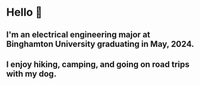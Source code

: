 # Hello 🤖

## I'm an electrical engineering major at Binghamton University graduating in May, 2024. 

## I enjoy hiking, camping, and going on road trips with my dog. 
